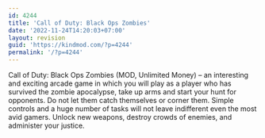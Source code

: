 ```yaml
---
id: 4244
title: 'Call of Duty: Black Ops Zombies'
date: '2022-11-24T14:20:03+07:00'
layout: revision
guid: 'https://kindmod.com/?p=4244'
permalink: '/?p=4244'
---
```


Call of Duty: Black Ops Zombies (MOD, Unlimited Money) – an interesting and exciting arcade game in which you will play as a player who has survived the zombie apocalypse, take up arms and start your hunt for opponents. Do not let them catch themselves or corner them. Simple controls and a huge number of tasks will not leave indifferent even the most avid gamers. Unlock new weapons, destroy crowds of enemies, and administer your justice.
